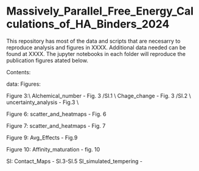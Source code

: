 # Massively_Parallel_Free_Energy_Calculations_of_HA_Binders_2024
This repository has most of the data and scripts that are necesarry to reproduce analysis and figures in XXXX. Additional data needed can be found at XXXX. The jupyter notebooks in each folder will reproduce the publication figures atated below.

Contents:

data:
Figures:

Figure 3:\\
Alchemical_number - Fig. 3 /SI.1 \\ 
Chage_change - Fig. 3 /SI.2 \\ 
uncertainty_analysis - Fig.3 \\ 

Figure 6:
scatter_and_heatmaps - Fig. 6

Figure 7:
scatter_and_heatmaps - Fig. 7

Figure 9:
Avg_Effects - Fig.9

Figure 10:
Affinity_maturation - fig. 10

SI:
Contact_Maps - SI.3-SI.5
SI_simulated_tempering - 
